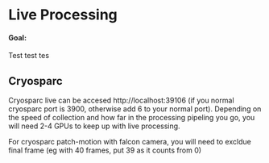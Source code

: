 # Live Processing



#### Goal:

Test test tes




## Cryosparc

Cryosparc live can be accesed http://localhost:39106 (if you normal cryosparc port is 3900, otherwise add 6 to your normal port). Depending on the speed of collection and how far in the processing pipeling you go, you will need 2-4 GPUs to keep up with live processing.



For cryosparc patch-motion with falcon camera, you will need to excldue final frame (eg with 40 frames, put 39 as it counts from 0)
